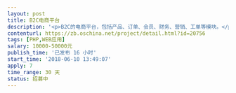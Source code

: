 ```yaml
---                
layout: post       
title: B2C电商平台           
description: '<p>B2C的电商平台，包括产品、订单、会员、财务、营销、工单等模块。</p>'     
contenturl: https://zb.oschina.net/project/detail.html?id=20756      
tags: [PHP,WEB应用]            
salary: 10000-50000元          
publish_time: '已发布 16 小时'         
start_time: '2018-06-10 13:49:07'           
apply: 7                   
time_range: 30 天              
status: 招募中                  
---                 
```

